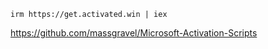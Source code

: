 ```
irm https://get.activated.win | iex
```
https://github.com/massgravel/Microsoft-Activation-Scripts